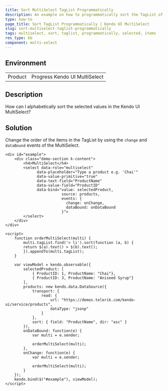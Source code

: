 ```yaml
---
title: Sort MultiSelect TagList Programmatically
description: An example on how to programmatically sort the TagList of the Kendo UI MultiSelect.
type: how-to
page_title: Sort TagList Programmatically | Kendo UI MultiSelect
slug: sort-multiselect-taglist-programmatically
tags: multiselect, sort, taglist, programmatically, selected, items
res_type: kb
component: multi-select
---
```


## Environment

<table>
 <tr>
  <td>Product</td>
  <td>Progress Kendo UI MultiSelect</td>
 </tr>
</table>

## Description

How can I alphabetically sort the selected values in the Kendo UI MultiSelect?

## Solution

Change the order of the items in the TagList by using the `change` and `dataBound` events of the MultiSelect.

```dojo
<div id="example">
    <div class="demo-section k-content">
        <h4>MultiSelect</h4>
        <select data-role="multiselect"
              data-placeholder="Type a product e.g. 'Chai'"
              data-value-primitive="true"
              data-text-field="ProductName"
              data-value-field="ProductID"
              data-bind="value: selectedProduct,
                         source: products,
                         events: {
                           change: onChange,
                           dataBound: onDataBound
                         }">
        </select>
    </div>
</div>

<script>
    function orderMultiSelect(multi) {
        multi.tagList.find('> li').sort(function (a, b) {
        return $(a).text() > $(b).text();
        }).appendTo(multi.tagList);
    }

    var viewModel = kendo.observable({
        selectedProduct: [
            { ProductID: 1, ProductName: "Chai"},
            { ProductID: 3, ProductName: "Aniseed Syrup"}
        ],
        products: new kendo.data.DataSource({
            transport: {
                read: {
                    url: "https://demos.telerik.com/kendo-ui/service/products",
                    dataType: "jsonp"
                }
            },
            sort: { field: "ProductName", dir: "asc" }
        }),
        onDataBound: function(e) {
            var multi = e.sender;

            orderMultiSelect(multi);
        },
        onChange: function(e) {
            var multi = e.sender;

            orderMultiSelect(multi);
        }
    });
    kendo.bind($("#example"), viewModel);
</script>

```
